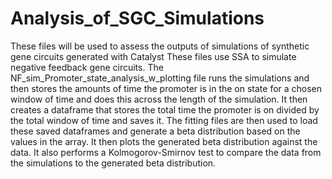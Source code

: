 # Analysis_of_SGC_Simulations
 These files will be used to assess the outputs of simulations of synthetic gene circuits generated with Catalyst
 These files use SSA to simulate negative feedback gene circuits. The NF_sim_Promoter_state_analysis_w_plotting file runs the simulations and then stores the amounts of time the promoter is in the on state for a chosen window of time and does this across the length of the simulation. It then creates a dataframe that stores the total time the promoter is on divided by the total window of time and saves it. The fitting files are then used to load these saved dataframes and generate a beta distribution based on the values in the array. It then plots the generated beta distribution against the data. It also performs a Kolmogorov-Smirnov test to compare the data from the simulations to the generated beta distribution.
